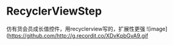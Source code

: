 # RecyclerViewStep
仿有货会员成长值控件，用recyclerview写的，扩展性更强
![image](https://github.com/http://g.recordit.co/XDvKpbGvA9.gif
